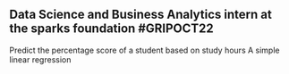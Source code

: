 ## Data Science and Business Analytics intern at the sparks foundation #GRIPOCT22
 Predict the percentage score of a student based on study hours
 A simple linear regression
 
